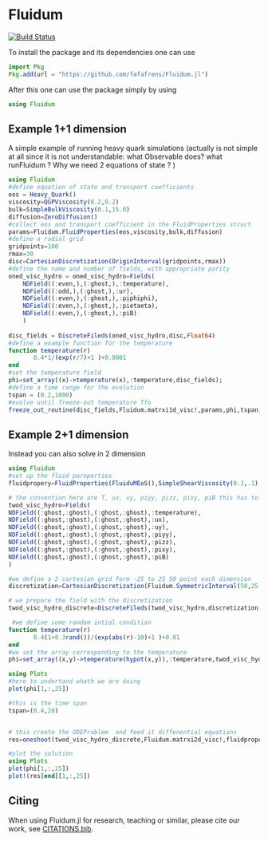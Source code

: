 # Fluidum

[![Build Status](https://github.com/fafafrens/Fluidum.jl/actions/workflows/CI.yml/badge.svg?branch=main)](https://github.com/fafafrens/Fluidum.jl/actions/workflows/CI.yml?query=branch%3Amain)

To install the package and its dependencies one can use 
```julia
import Pkg
Pkg.add(url = "https://github.com/fafafrens/Fluidum.jl")
```
After this one can use the package simply by using 
```julia
using Fluidum
```

## Example 1+1 dimension
A simple example of running heavy quark simulations 
(actually is not simple at all since it is not understandable: what Observable does?
what runFluidum ? 
Why we need 2 equations of state ? 
)

```julia
using Fluidum
#define equation of state and transport coefficients
eos = Heavy_Quark()
viscosity=QGPViscosity(0.2,0.2)
bulk=SimpleBulkViscosity(0.1,15.0)
diffusion=ZeroDiffusion()
#collect eos and transport coefficient in the FluidProperties struct
params=Fluidum.FluidProperties(eos,viscosity,bulk,diffusion)
#define a radial grid
gridpoints=100
rmax=30
disc=CartesianDiscretization(OriginInterval(gridpoints,rmax)) 
#define the name and number of fields, with appropriate parity
oned_visc_hydro = oned_visc_hydro=Fields(
    NDField((:even,),(:ghost,),:temperature),
    NDField((:odd,),(:ghost,),:ur),
    NDField((:even,),(:ghost,),:piphiphi),
    NDField((:even,),(:ghost,),:pietaeta),
    NDField((:even,),(:ghost,),:piB)
    )
    
disc_fields = DiscreteFileds(oned_visc_hydro,disc,Float64) 
#define a example function for the temperature
function temperature(r)
       0.4*1/(exp(r/7)+1 )+0.0001
end
#set the temperature field
phi=set_array((x)->temperature(x),:temperature,disc_fields); 
#define a time range for the evolution
tspan = (0.2,1000)
#evolve until freeze-out temperature Tfo
freeze_out_routine(disc_fields,Fluidum.matrxi1d_visc!,params,phi,tspan;Tfo=0.1565)
```

## Example 2+1 dimension 
Instead you can also solve in 2 dimension 
```julia
using Fluidum
#set up the fluid poroperties 
fluidpropery=FluidProperties(FluiduMEoS(),SimpleShearViscosity(0.1,.1),ZeroBulkViscosity(),ZeroDiffusion())

# the convention here are T, ux, uy, piyy, pizz, pixy, piB this has to match with the matrix defined
twod_visc_hydro=Fields(
NDField((:ghost,:ghost),(:ghost,:ghost),:temperature),
NDField((:ghost,:ghost),(:ghost,:ghost),:ux),
NDField((:ghost,:ghost),(:ghost,:ghost),:uy),
NDField((:ghost,:ghost),(:ghost,:ghost),:piyy),
NDField((:ghost,:ghost),(:ghost,:ghost),:pizz),
NDField((:ghost,:ghost),(:ghost,:ghost),:pixy),
NDField((:ghost,:ghost),(:ghost,:ghost),:piB)
)

#we define a 2 cartesian grid form -25 to 25 50 point each dimension 
discretization=CartesianDiscretization(Fluidum.SymmetricInterval(50,25.),Fluidum.SymmetricInterval(50,25.))

# we prepare the field with the discretization
twod_visc_hydro_discrete=DiscreteFileds(twod_visc_hydro,discretization,Float64)

 #we define some random intial condition 
function temperature(r)
       0.4(1+0.3rand())/(exp(abs(r)-10)+1 )+0.01
end
#we set the array corresponding to the temperature 
phi=set_array((x,y)->temperature(hypot(x,y)),:temperature,twod_visc_hydro_discrete);

using Plots
#here to undertand whath we are doing 
plot(phi[1,:,25])

#this is the time span 
tspan=(0.4,20)


# this create the ODEProblem  and feed it diffenential equations 
res=oneshoot(twod_visc_hydro_discrete,Fluidum.matrxi2d_visc!,fluidpropery,phi,tspan)

#plot the solution 
using Plots
plot(phi[1,:,25])
plot!(res[end][1,:,25])
```

## Citing 
When using Fluidum.jl for research, teaching or similar, please cite our work, see [CITATIONS.bib](CITATIONS.bib).
